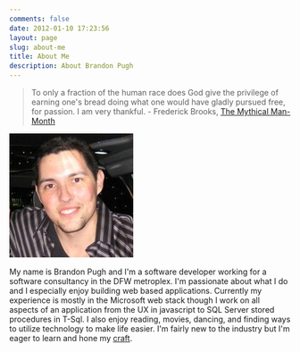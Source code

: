 ```yaml
---
comments: false
date: 2012-01-10 17:23:56
layout: page
slug: about-me
title: About Me
description: About Brandon Pugh
---
```


> To only a fraction of the human race does God give the privilege of earning one's bread doing what one would have gladly pursued free, for passion. I am very thankful. - Frederick Brooks, [The Mythical Man-Month](http://www.amazon.com/Mythical-Man-Month-Software-Engineering-Anniversary/dp/0201835959)


![Brandon Pugh profile image](/images/about_me.jpg)

My name is Brandon Pugh and I'm a software developer working for a software consultancy in the DFW metroplex. I'm passionate about what I do and I especially enjoy building web based applications. Currently my experience is mostly in the Microsoft web stack though I work on all aspects of an application from the UX in javascript to SQL Server stored procedures in T-Sql. I also enjoy reading, movies, dancing, and finding ways to utilize technology to make life easier. I'm fairly new to the industry but I'm eager to learn and hone my [craft](http://manifesto.softwarecraftsmanship.org/).
